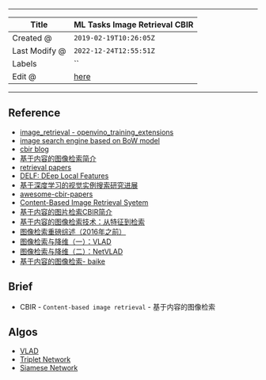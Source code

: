 -----

| Title         | ML Tasks Image Retrieval CBIR                         |
| ------------- | ----------------------------------------------------- |
| Created @     | `2019-02-19T10:26:05Z`                                |
| Last Modify @ | `2022-12-24T12:55:51Z`                                |
| Labels        | \`\`                                                  |
| Edit @        | [here](https://github.com/junxnone/aiwiki/issues/155) |

-----

## Reference

  - [image\_retrieval -
    openvino\_training\_extensions](https://github.com/opencv/openvino_training_extensions/tree/develop/tensorflow_toolkit/image_retrieval)
  - [ image search engine based on BoW
    model](https://github.com/willard-yuan/py-cbir-image-search-engine)
  - [cbir blog](http://yongyuan.name/blog/)
  - [基于内容的图像检索简介](https://shawya-sxx.github.io/blog/image-retrieval-introduction.html)
  - [retrieval
    papers](https://github.com/deepinsight/deepinsight.github.io/blob/master/_posts/deep_learning/2017-05-08-retrieval.md)
  - [DELF: DEep Local
    Features](https://github.com/tensorflow/models/tree/master/research/delf)
  - [基于深度学习的视觉实例搜索研究进展](https://zhuanlan.zhihu.com/p/22265265)
  - [awesome-cbir-papers](https://github.com/willard-yuan/awesome-cbir-papers)
  - [Content-Based Image Retrieval
    Syetem](https://github.com/meng1994412/CBIR)
  - [基于内容的图片检索CBIR简介](http://www.cvvision.cn/6963.html)
  - [基于内容的图像检索技术：从特征到检索](https://zhuanlan.zhihu.com/p/46735159)
  - [图像检索重磅综述（2016年之前）](https://blog.csdn.net/TTdreamloong/article/details/80991161)
  - [图像检索与降维（一）：VLAD](https://blog.csdn.net/LiGuang923/article/details/85416407)
  - [图像检索与降维（二）：NetVLAD](https://blog.csdn.net/LiGuang923/article/details/85470289)
  - [基于内容的图像检索-
    baike](https://baike.baidu.com/item/%E5%9F%BA%E4%BA%8E%E5%86%85%E5%AE%B9%E7%9A%84%E5%9B%BE%E5%83%8F%E6%A3%80%E7%B4%A2/10506348?fr=aladdin)

## Brief

  - CBIR - `Content-based image retrieval` - 基于内容的图像检索

## Algos

  - [VLAD](/VLAD)
  - [Triplet Network](/Triplet_Network)
  - [Siamese Network](/Siamese_Network)

